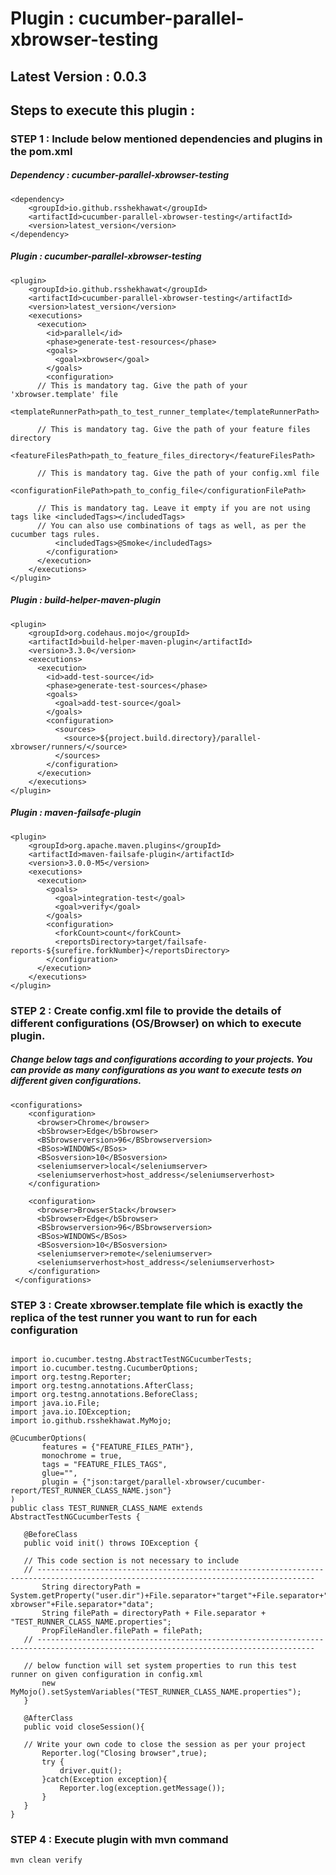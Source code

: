# Plugin : cucumber-parallel-xbrowser-testing 
## Latest Version : 0.0.3

## Steps to execute this plugin : 

### STEP 1 : Include below mentioned dependencies and plugins in the pom.xml

##### Dependency : cucumber-parallel-xbrowser-testing

```
<dependency>
    <groupId>io.github.rsshekhawat</groupId>
    <artifactId>cucumber-parallel-xbrowser-testing</artifactId>
    <version>latest_version</version> 
</dependency>
```

##### Plugin : cucumber-parallel-xbrowser-testing

```
<plugin>
    <groupId>io.github.rsshekhawat</groupId>
    <artifactId>cucumber-parallel-xbrowser-testing</artifactId>
    <version>latest_version</version>
    <executions>
      <execution>
        <id>parallel</id>
        <phase>generate-test-resources</phase>
        <goals>
          <goal>xbrowser</goal>
        </goals>
        <configuration>
	  // This is mandatory tag. Give the path of your 'xbrowser.template' file
          <templateRunnerPath>path_to_test_runner_template</templateRunnerPath> 
	  
	  // This is mandatory tag. Give the path of your feature files directory
          <featureFilesPath>path_to_feature_files_directory</featureFilesPath>  
	  
	  // This is mandatory tag. Give the path of your config.xml file
          <configurationFilePath>path_to_config_file</configurationFilePath>    
	  
	  // This is mandatory tag. Leave it empty if you are not using tags like <includedTags></includedTags>
	  // You can also use combinations of tags as well, as per the cucumber tags rules.
          <includedTags>@Smoke</includedTags> 	
        </configuration>
      </execution>
    </executions>
</plugin>
```

##### Plugin : build-helper-maven-plugin

```
<plugin>
    <groupId>org.codehaus.mojo</groupId>
    <artifactId>build-helper-maven-plugin</artifactId>
    <version>3.3.0</version>
    <executions>
      <execution>
        <id>add-test-source</id>
        <phase>generate-test-sources</phase>
        <goals>
          <goal>add-test-source</goal>
        </goals>
        <configuration>
          <sources>
            <source>${project.build.directory}/parallel-xbrowser/runners/</source>
          </sources>
        </configuration>
      </execution>
    </executions>
</plugin>
```

##### Plugin : maven-failsafe-plugin

```
<plugin>
    <groupId>org.apache.maven.plugins</groupId>
    <artifactId>maven-failsafe-plugin</artifactId>
    <version>3.0.0-M5</version>
    <executions>
      <execution>
        <goals>
          <goal>integration-test</goal>
          <goal>verify</goal>
        </goals>
        <configuration>
          <forkCount>count</forkCount>
          <reportsDirectory>target/failsafe-reports-${surefire.forkNumber}</reportsDirectory>
        </configuration>
      </execution>
    </executions>
</plugin>
```

### STEP 2 : Create config.xml file to provide the details of different configurations (OS/Browser) on which to execute plugin.

##### Change below tags and configurations according to your projects. You can provide as many configurations as you want to execute tests on different given configurations.

```
<configurations>
    <configuration>
      <browser>Chrome</browser>
      <bSbrowser>Edge</bSbrowser>
      <BSbrowserversion>96</BSbrowserversion>
      <BSos>WINDOWS</BSos>
      <BSosversion>10</BSosversion>
      <seleniumserver>local</seleniumserver>
      <seleniumserverhost>host_address</seleniumserverhost>
    </configuration>

    <configuration>
      <browser>BrowserStack</browser>
      <bSbrowser>Edge</bSbrowser>
      <BSbrowserversion>96</BSbrowserversion>
      <BSos>WINDOWS</BSos>
      <BSosversion>10</BSosversion>
      <seleniumserver>remote</seleniumserver>
      <seleniumserverhost>host_address</seleniumserverhost>
    </configuration>
 </configurations>
  ```
  
  ### STEP 3 : Create xbrowser.template file which is exactly the replica of the test runner you want to run for each configuration
  
 ```  

import io.cucumber.testng.AbstractTestNGCucumberTests;
import io.cucumber.testng.CucumberOptions;
import org.testng.Reporter;
import org.testng.annotations.AfterClass;
import org.testng.annotations.BeforeClass;
import java.io.File;
import java.io.IOException;
import io.github.rsshekhawat.MyMojo;

@CucumberOptions(
        features = {"FEATURE_FILES_PATH"},
        monochrome = true,
        tags = "FEATURE_FILES_TAGS",
        glue="",
        plugin = {"json:target/parallel-xbrowser/cucumber-report/TEST_RUNNER_CLASS_NAME.json"}
)
public class TEST_RUNNER_CLASS_NAME extends AbstractTestNGCucumberTests {

    @BeforeClass
    public void init() throws IOException {

	// This code section is not necessary to include
	// ------------------------------------------------------------------------------------------------------------------------------------
        String directoryPath = System.getProperty("user.dir")+File.separator+"target"+File.separator+"parallel-xbrowser"+File.separator+"data";
        String filePath = directoryPath + File.separator + "TEST_RUNNER_CLASS_NAME.properties";
        PropFileHandler.filePath = filePath;
	// ------------------------------------------------------------------------------------------------------------------------------------
	
	// below function will set system properties to run this test runner on given configuration in config.xml
        new MyMojo().setSystemVariables("TEST_RUNNER_CLASS_NAME.properties");
    }

    @AfterClass
    public void closeSession(){

	// Write your own code to close the session as per your project
        Reporter.log("Closing browser",true);
        try {
            driver.quit();
        }catch(Exception exception){
            Reporter.log(exception.getMessage());
        }
    }
}
 ```
 
 ### STEP 4 : Execute plugin with mvn command
 
 ```
 mvn clean verify
 ```
